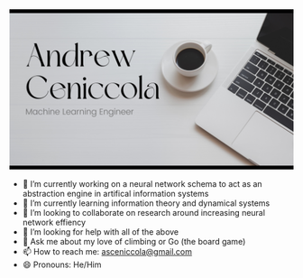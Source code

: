 <img src="https://github.com/aceniccola/aceniccola/blob/main/andrewbanner.png" alt="banner that says Andrew Ceniccola - Machine Learning Engineer">


- 🔭 I’m currently working on a neural network schema to act as an abstraction engine in artifical information systems
- 🌱 I’m currently learning information theory and dynamical systems
- 👯 I’m looking to collaborate on research around increasing neural network effiency
- 🤔 I’m looking for help with all of the above
- 💬 Ask me about my love of climbing or Go (the board game)
- 📫 How to reach me: asceniccola@gmail.com
- 😄 Pronouns: He/Him

<!--### 🎯 Mission:
To contribute to humanity's ability to tackle current and future problems.

### 🗻🥾 Current Trail:
Contribute to open source projects that help people to learn, work, and live better, particularly those projects that have some effect on sustainability.

### 🧗 Current Climb:
Reading through open source projects on [For Good First Issue](https://forgoodfirstissue.github.com/). For projects that I can help to improve.

### Last Clip:
This is a new climb, still working on the first clip. --update coming soon-- 
-->

